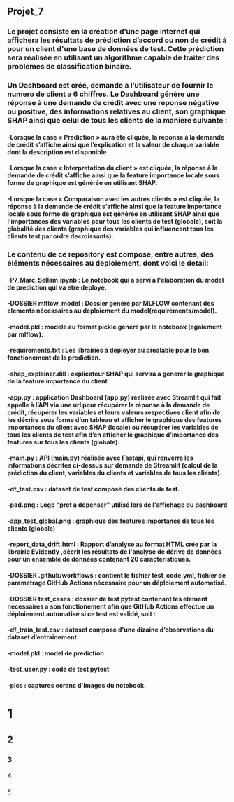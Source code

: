 ## Projet_7
### Le projet consiste en la création d’une page internet qui affichera les résultats de prédiction d’accord ou non de crédit à pour un client d'une base de données de test. Cette prédiction sera réalisée en utilisant un algorithme capable de traiter des problèmes de classification binaire.
### Un Dashboard est créé, demande à l’utilisateur de fournir le numero de client a 6 chiffres. Le Dashboard génère une réponse à une demande de crédit avec une réponse négative ou positive, des informations relatives au client, son graphique SHAP ainsi que celui de tous les clients de la manière suivante :
#### -Lorsque la case « Prediction » aura été cliquée, la réponse à la demande de crédit s’affiche ainsi que l’explication et la valeur de chaque variable dont la description est disponible.
#### -Lorsque la case « Interpretation du client » est cliquée, la réponse à la demande de crédit s’affiche ainsi que la feature importance locale sous forme de graphique est générée en utilisant SHAP.
#### -Lorsque la case « Comparaison avec les autres clients » est cliquée, la réponse à la demande de crédit s’affiche ainsi que la feature importance locale sous forme de graphique est générée en utilisant SHAP ainsi que l’importances des variables pour tous les clients de test (globale), soit la globalité des clients (graphique des variables qui influencent tous les clients test par ordre decroissants).
### Le contenu de ce repository est composé, entre autres, des éléments nécessaires au deploiement, dont voici le detail:
#### -P7_Marc_Sellam.ipynb : Le notebook qui a servi à l'elaboration du model de prediction qui va etre deployé.
#### -DOSSIER mlflow_model : Dossier généré par MLFLOW contenant des elements nécessaires au deploiement du model(requirements/model).
#### -model.pkl : modele au format pickle généré par le notebook (egalement par mlflow).
#### -requirements.txt : Les librairies à deployer au prealable pour le bon fonctionement de la prediction.
#### -shap_explainer.dill : explicateur SHAP qui servira a generer le graphique de la feature importance du client.
#### -app.py : application Dashboard (app.py) réalisée avec Streamlit qui fait appelle à l’API via une url pour récupérer la réponse à la demande de crédit, récupérer les variables et leurs valeurs respectives client afin de les décrire sous forme d’un tableau et afficher le graphique des features importances du client avec SHAP (locale) ou récupérer les variables de tous les clients de test afin d’en afficher le graphique d’importance des features sur tous les clients (globale).
#### -main.py : API (main.py) réalisée avec Fastapi, qui renverra les informations décrites ci-dessus sur demande de Streamlit (calcul de la prédiction du client, variables du clients et variables de tous les clients).
#### -df_test.csv : dataset de test composé des clients de test.
#### -pad.png : Logo "pret a depenser" utilisé lors de l'affichage du dashboard
#### -app_test_global.png : graphique des features importance de tous les clients (globale)
#### -report_data_drift.html : Rapport d’analyse au format HTML crée par la librairie Evidently ,décrit les résultats de l'analyse de dérive de données pour un ensemble de données contenant 20 caractéristiques. 
#### -DOSSIER .github/workflows : contient le fichier test_code.yml, fichier de parametrage GitHub Actions nécessaire pour un déploiement automatisé. 
#### -DOSSIER test_cases : dossier de test pytest contenant les element necessaires a son fonctionement afin que GitHub Actions effectue un déploiement automatisé si ce test est validé, soit :
#### -df_train_test.csv : dataset composé d'une dizaine  d’observations du dataset d’entrainement.
#### -model.pkl : model de prediction
#### -test_user.py : code de test pytest
#### -pics : captures ecrans d'images du notebook.


# 1
## 2
### 3
#### 4
###### 5
